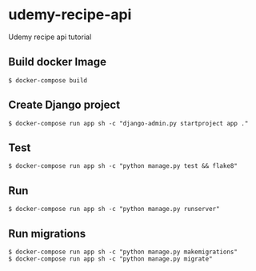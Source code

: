 # udemy-recipe-api

Udemy recipe api tutorial

## Build docker Image

```
$ docker-compose build
```

## Create Django project

```
$ docker-compose run app sh -c "django-admin.py startproject app ."
```

## Test

```
$ docker-compose run app sh -c "python manage.py test && flake8"
```

## Run

```
$ docker-compose run app sh -c "python manage.py runserver"
```

## Run migrations

```
$ docker-compose run app sh -c "python manage.py makemigrations"
$ docker-compose run app sh -c "python manage.py migrate"
```
